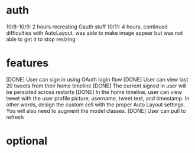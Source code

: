 auth
====

10/8-10/9: 2 hours recreating Oauth stuff
10/11: 4 hours, continued difficulties with AutoLayout, 
 was able to make image appear but was not able to get it to stop resizing

features
========
[DONE] User can sign in using OAuth login flow
[DONE] User can view last 20 tweets from their home timeline
[DONE] The current signed in user will be persisted across restarts
[DONE] In the home timeline, user can view tweet with the user profile picture, username, tweet text, and timestamp. In other words, design the custom cell with the proper Auto Layout settings. You will also need to augment the model classes.
[DONE] User can pull to refresh


optional
==========
